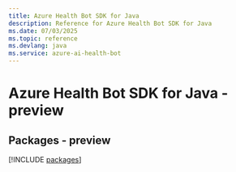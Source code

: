 ```yaml
---
title: Azure Health Bot SDK for Java
description: Reference for Azure Health Bot SDK for Java
ms.date: 07/03/2025
ms.topic: reference
ms.devlang: java
ms.service: azure-ai-health-bot
---
```

# Azure Health Bot SDK for Java - preview
## Packages - preview
[!INCLUDE [packages](health-bot-index.md)]